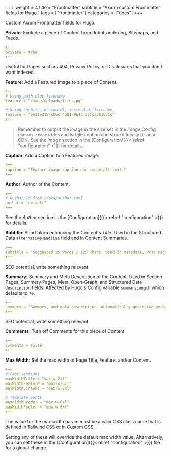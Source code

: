 +++
weight = 4
title = "Frontmatter"
subtitle = "Axiom custom Frontmatter fields for Hugo."
tags = ["frontmatter"]
categories = ["docs"]
+++

Custom Axiom Frontmatter fields for Hugo.

__Private__: Exclude a piece of Content from Robots indexing, Sitemaps, and Feeds.

```yaml
+++
private = true
+++
```

Useful for Pages such as 404, Privacy Policy, or Disclosures that you don't want indexed.

__Feature__: Add a Featured image to a piece of Content.

```yaml
+++
# Using path plus filename
feature = "image/uploads/file.jpg"

# Using 'public_id' (uuid), instead of filename
feature = "5e39e315-c06c-4d81-9b4a-35fca661621c"
+++
```

> Remember to output the image in the size set in the _Image_ Config (`params.image` `width` and `height`) option and store it locally or on a CDN. See the _Image_ section in the [Configuration]({{< relref "configuration" >}}) for details.

__Caption__: Add a Caption to a Featured image.

```yaml
+++
caption = "Feature image caption and image alt text."
+++
```

__Author__: Author of the Content.

```yaml
+++
# Author Id from /data/author.toml
author = "default"
+++
```

See the _Author_ section in the [Configuration]({{< relref "configuration" >}}) for details.

__Subtitle__: Short blurb enhancing the Content's _Title_. Used in the Structured Data `alternativeHeadline` field and in Content Summaries.

```yaml
+++
subtitle = "Suggested 25 words / 125 chars. Used in metadata, Post Page, and Content summaries."
+++
```

SEO potential, write something relevant.

__Summary__: Summary and Meta Description of the Content. Used in Section Pages, Summery Pages, Meta, Open-Graph, and Structured Data `description` fields. Affected by Hugo's Config variable `summaryLength` which defaults to `70`.

```yaml
+++
summary = "Summary, and meta description. Automatically generated by Hugo's 'Summary' function if not provided. Longer than Summary, with more detail, typically 70 words more or less."
+++
```

SEO potential, write something relevant.

__Comments__: Turn off Comments for this piece of Content.

```yaml
+++
comments = false
+++
```

__Max Width__: Set the max width of Page Title, Feature, and/or Content.

```yaml
+++
# Page sections
maxWidthTitle = "max-w-2xl"
maxWidthFeature = "max-w-5xl"
maxWidthContent = "max-w-2xl"

# Template parts
maxWidthHeader = "max-w-6xl"
maxWidthFooter = "max-w-6xl"
+++
```

The value for the max width param must be a valid CSS class name that is defined in Tailwind CSS or in Custom CSS.

Setting any of these will override the default max width value. Alternatively, you can set these in the [Configuration]({{< relref "configuration" >}}) file for a global change.
